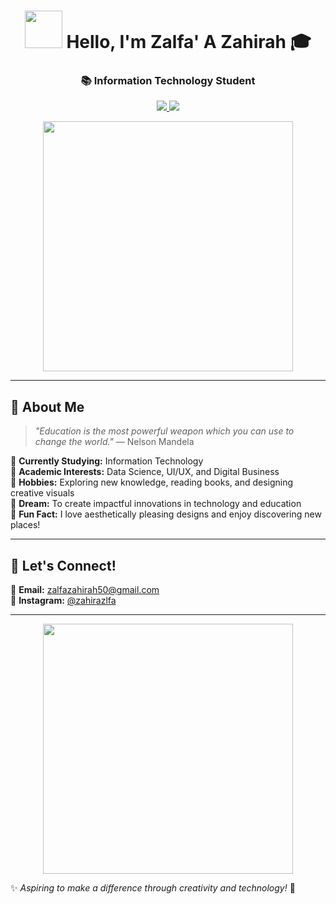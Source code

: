 <div align="center">
  <h1>
    <img src="https://github.com/zahirazalfa/assets/blob/main/waving-hand.gif" width="60">
    Hello, I'm Zalfa' A Zahirah 🎓  
  </h1>

  <h3>📚 Information Technology Student</h3>

  <p>
    <a href="https://www.instagram.com/zahirazlfa?igsh=djB0NDdwend5dmhx">
      <img src="https://img.shields.io/badge/Instagram-@zahirazlfa-E4405F?logo=instagram&logoColor=white&style=for-the-badge">
    </a>
    <a href="mailto:zalfazahirah50@gmail.com">
      <img src="https://img.shields.io/badge/Email-Contact_Me-D14836?logo=gmail&logoColor=white&style=for-the-badge">
    </a>
  </p>

  <img src="https://media.giphy.com/media/xT0GqzCxmC1eOaOdeM/giphy.gif" width="400">
</div>

---

## 📝 About Me  
> *"Education is the most powerful weapon which you can use to change the world."* — Nelson Mandela  

🔹 **Currently Studying:** Information Technology  
🔹 **Academic Interests:** Data Science, UI/UX, and Digital Business  
🔹 **Hobbies:** Exploring new knowledge, reading books, and designing creative visuals  
🔹 **Dream:** To create impactful innovations in technology and education  
🔹 **Fun Fact:** I love aesthetically pleasing designs and enjoy discovering new places!  

---

## 🌟 Let's Connect!  
📩 **Email:** [zalfazahirah50@gmail.com](mailto:zalfazahirah50@gmail.com)  
📸 **Instagram:** [@zahirazlfa](https://www.instagram.com/zahirazlfa?igsh=djB0NDdwend5dmhx)  

---

<div align="center">
  <img src="https://media.giphy.com/media/26AHONQ79FdWZhAI0/giphy.gif" width="400">
</div>

✨ *Aspiring to make a difference through creativity and technology!* 🚀
